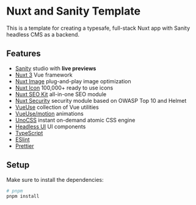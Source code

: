 # Nuxt and Sanity Template

This is a template for creating a typesafe, full-stack Nuxt app with Sanity headless CMS as a backend.

## Features

- [Sanity](https://www.sanity.io) studio with **live previews**
- [Nuxt 3](https://nuxt.com) Vue framework
- [Nuxt Image](https://image.nuxtjs.org) plug-and-play image optimization
- [Nuxt Icon](https://github.com/nuxt-modules/icon) 100,000+ ready to use icons
- [Nuxt SEO Kit](https://github.com/harlan-zw/nuxt-seo-kit) all-in-one SEO module
- [Nuxt Security](https://nuxt-security.vercel.app) security module based on OWASP Top 10 and Helmet
- [VueUse](https://vueuse.org) collection of Vue utilities
- [VueUse/motion](https://motion.vueuse.org) animations
- [UnoCSS](https://github.com/unocss/unocss) instant on-demand atomic CSS engine
- [Headless UI](https://headlessui.com) UI components
- [TypeScript](https://www.typescriptlang.org)
- [ESlint](https://eslint.org)
- [Prettier](https://prettier.io)

## Setup

Make sure to install the dependencies:

```bash
# pnpm
pnpm install
```
